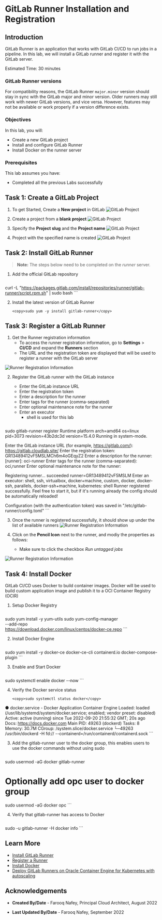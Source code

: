 # GitLab Runner Installation and Registration

## Introduction

GitLab Runner is an application that works with GitLab CI/CD to run jobs in a pipeline. In this lab, we will install a GitLab runner and register it with the GitLab server.

Estimated Time: 30 minutes

### GitLab Runner versions
For compatibility reasons, the GitLab Runner ```major.minor``` version should stay in sync with the GitLab major and minor version. Older runners may still work with newer GitLab versions, and vice versa. However, features may not be available or work properly if a version difference exists.

### Objectives


In this lab, you will:
* Create a new GitLab project
* Install and configure GitLab Runner
* Install Docker on the runner server

### Prerequisites 


This lab assumes you have:
* Completed all the previous Labs successfully




## Task 1: Create a GitLab Project


1. To get Started, Create a **New project** in GitLab
  ![GitLab Project](images/project1.png)

1. Create a project from a **blank project**
  ![GitLab Project](images/project2.png)

3. Specify the **Project slug** and the **Project name**
  ![GitLab Project](images/project3.png)

4. Project with the specified name is created
  ![GitLab Project](images/project4.png)


## Task 2: Install GitLab Runner

> **Note:** The steps below need to be completed on the *runner* server.

1. Add the official GitLab repository

	```
  <copy>curl -L "https://packages.gitlab.com/install/repositories/runner/gitlab-runner/script.rpm.sh" | sudo bash</copy>
	```



2. Install the latest version of GitLab Runner

	```
	<copy>sudo yum -y install gitlab-runner</copy>
	```

## Task 3: Register a GitLab Runner

1. Get the Runner registration information
    - To access the runner registration information, go to **Settings** > **CI/CD** and expand the **Runners** section
    - The URL and the registration token are displayed that will be used to register a runner with the GitLab server

  ![Runner Registration Information](images/runner1.png)

2. Register the GitLab runner with the GitLab instance 
    - Enter the GitLab instance URL 
    - Enter the registration token
    - Enter a description for the runner
    - Enter tags for the runner (comma-separated)
    - Enter optional maintenance note for the runner
    - Enter an executor
        - shell is used for this lab

	```
  <copy>sudo gitlab-runner register</copy>
  Runtime platform                  arch=amd64 os=linux pid=3073 revision=43b2dc3d version=15.4.0
  Running in system-mode.

  Enter the GitLab instance URL (for example, https://gitlab.com/):
  https://gitlab.cloudlab.site/
  Enter the registration token:
  GR13489412vF5MSLMCh6m4oGEqyZ2
  Enter a description for the runner:
  [runner]: oci-runner
  Enter tags for the runner (comma-separated):
  oci,runner
  Enter optional maintenance note for the runner:

  Registering runner... succeeded                     runner=GR13489412vF5MSLM
  Enter an executor: shell, ssh, virtualbox, docker+machine, custom, docker, docker-ssh, parallels, docker-ssh+machine, kubernetes:
  shell
  Runner registered successfully. Feel free to start it, but if it's running already the config should be automatically reloaded!

  Configuration (with the authentication token) was saved in "/etc/gitlab-runner/config.toml"
	```  

3. Once the runner is registered successfully, it should show up under the list of available runners
  ![Runner Registration Information](images/runner2.png)

4. Click on the **Pencil Icon** next to the runner, and modiy the properties as follows:
    - Make sure to click the checkbox *Run untagged jobs*

  ![Runner Registration Information](images/runner3.png)

## Task 4: Install Docker

GitLab CI/CD uses Docker to build container images. Docker will be used to build custom application image and publish it to a OCI Container Registry (OCIR)

1. Setup Docker Registry

	```
  <copy>sudo yum install -y yum-utils
  sudo yum-config-manager \
      --add-repo \
      https://download.docker.com/linux/centos/docker-ce.repo</copy>
	```

2. Install Docker Engine

	```
  <copy>sudo yum install -y docker-ce docker-ce-cli containerd.io docker-compose-plugin</copy>
	```


3. Enable and Start Docker

	```
  <copy>sudo systemctl enable docker --now</copy>
	```

4. Verify the Docker service status

	```
    <copy>sudo systemctl status docker</copy>
  ● docker.service - Docker Application Container Engine
    Loaded: loaded (/usr/lib/systemd/system/docker.service; enabled; vendor preset: disabled)
    Active: active (running) since Tue 2022-09-20 21:55:32 GMT; 20s ago
      Docs: https://docs.docker.com
  Main PID: 49263 (dockerd)
      Tasks: 8
    Memory: 30.7M
    CGroup: /system.slice/docker.service
            └─49263 /usr/bin/dockerd -H fd:// --containerd=/run/containerd/containerd.sock
	```

3. Add the gitlab-runner user to the docker group, this enables users to use the docker commands without using sudo 

	```
  <copy>sudo usermod -aG docker gitlab-runner</copy>
  # Optionally add opc user to docker group
  <copy>sudo usermod -aG docker opc</copy>
	```

4. Verify that gitlab-runner has access to Docker

	```
  <copy>sudo -u gitlab-runner -H docker info</copy>
	```

## Learn More

* [Install GitLab Runner](https://docs.gitlab.com/runner/install/linux-repository.html)
* [Register a Runner](https://docs.gitlab.com/runner/register/)
* [Install Docker](https://docs.docker.com/engine/install/centos/)
* [Deploy GitLab Runners on Oracle Container Engine for Kubernetes with autoscaling](https://docs.oracle.com/en/solutions/git-lab-runners-on-oke)


## Acknowledgements
- **Created By/Date** - Farooq Nafey, Principal Cloud Architect, August 2022
* **Last Updated By/Date** - Farooq Nafey, September 2022